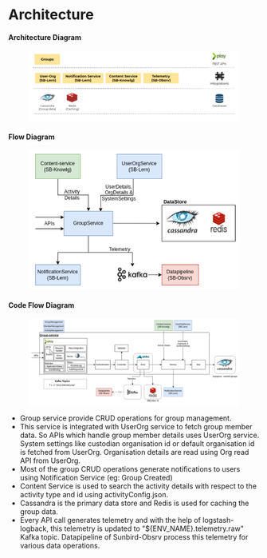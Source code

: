 # Architecture

#### **Architecture Diagram**

<figure><img src="../../../.gitbook/assets/Groups-Architecture.png" alt=""><figcaption></figcaption></figure>

#### Flow Diagram

<figure><img src="../../../.gitbook/assets/GroupsFlowDiagram-Overall-FlowDiagram.drawio (3).png" alt=""><figcaption></figcaption></figure>

#### Code Flow Diagram

<figure><img src="../../../.gitbook/assets/GroupsFlowDiagram-Code Flow Diagram.drawio (4).png" alt=""><figcaption></figcaption></figure>

* Group service provide CRUD operations for group management.
* This service is integrated with UserOrg service to fetch group member data. So APIs which handle group member details uses UserOrg service. System settings like custodian organisation id or default organisation id is fetched from UserOrg. Organisation details are read using Org read API from UserOrg.
* Most of the group CRUD operations generate notifications to users using Notification Service (eg: Group Created)
* Content Service is used to search the activity details with respect to the activity type and id using activityConfig.json.
* Cassandra is the primary data store and Redis is used for caching the group data.
* Every API call generates telemetry and with the help of logstash-logback, this telemetry is updated to "${ENV\_NAME}.telemetry.raw" Kafka topic. Datapipeline of Sunbird-Obsrv process this telemetry for various data operations.

